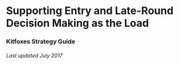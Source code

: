 # Supporting Entry and Late-Round Decision Making as the Load
### Kitfoxes Strategy Guide
###### Last updated July 2017

